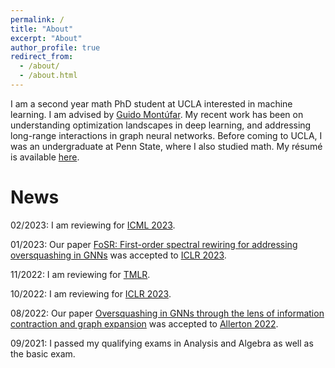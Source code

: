 ```yaml
---
permalink: /
title: "About"
excerpt: "About"
author_profile: true
redirect_from: 
  - /about/
  - /about.html
---
```


I am a second year math PhD student at UCLA interested in machine learning. I am advised by [Guido Montúfar](https://www.math.ucla.edu/~montufar/). My recent work has been on understanding optimization landscapes in deep learning, and addressing long-range interactions in graph neural networks. Before coming to UCLA, I was an undergraduate at Penn State, where I also studied math. My résumé is available [here](Resume.pdf).


<h1> News </h1>

02/2023: I am reviewing for [ICML 2023](https://icml.cc/Conferences/2023).

01/2023: Our paper [FoSR: First-order spectral rewiring for addressing oversquashing in GNNs](https://arxiv.org/abs/2210.11790) was accepted to [ICLR 2023](https://iclr.cc/Conferences/2023).

11/2022: I am reviewing for [TMLR](https://www.jmlr.org/tmlr/).

10/2022: I am reviewing for [ICLR 2023](https://iclr.cc/Conferences/2023).

08/2022: Our paper [Oversquashing in GNNs through the lens of information contraction and graph expansion](https://arxiv.org/abs/2208.03471) was accepted to [Allerton 2022](https://allerton.csl.illinois.edu/).

09/2021: I passed my qualifying exams in Analysis and Algebra as well as the basic exam.